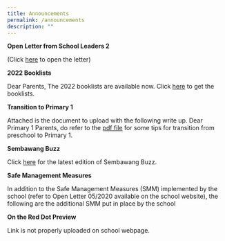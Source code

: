 ```yaml
---
title: Announcements
permalink: /announcements
description: ""
---
```

**Open Letter from School Leaders 2**

(Click [here](/files/AdmissionLetter_90023533_Offer%20.pdf) to open the letter)

**2022 Booklists**

Dear Parents, 
The 2022 booklists are available now. Click [here](https://moe-sembawangpri-staging.netlify.app/for-parents/useful-contacts/booklist) to get the booklists.

**Transition to Primary 1**

Attached is the document to upload with the following write up.
Dear Primary 1 Parents, do refer to the [pdf file](/files/transition.pdf) for some tips for transition from preschool to Primary 1.

**Sembawang Buzz**

Click [here](https://sites.google.com/moe.edu.sg/sbps-buzz/home) for the latest edition of Sembawang Buzz.

**Safe Management Measures**

In addition to the Safe Management Measures (SMM) implemented by the school (refer to Open Letter 05/2020 available on the school website), the following are the additional SMM put in place by the school

**On the Red Dot Preview**

Link is not properly uploaded on school webpage.